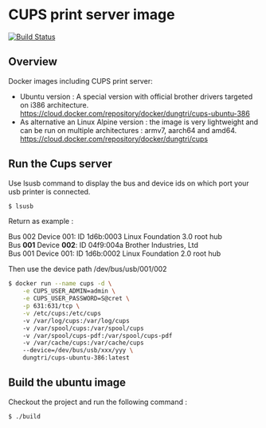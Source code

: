# CUPS print server image
[![Build Status](https://drone.dungtri.be/api/badges/dungtri/cups/status.svg)](https://drone.dungtri.be/dungtri/cups)

## Overview
Docker images including CUPS print server:
- Ubuntu version : A special version with official brother drivers targeted on i386 architecture.
https://cloud.docker.com/repository/docker/dungtri/cups-ubuntu-386
- As alternative an Linux Alpine version : the image is very lightweight and can be run on multiple architectures : armv7, aarch64 and amd64.
https://cloud.docker.com/repository/docker/dungtri/cups


## Run the Cups server
Use lsusb command to display the bus and device ids on which port your usb printer is connected.
```bash
$ lsusb
```

Return as example :<br/>

Bus 002 Device 001: ID 1d6b:0003 Linux Foundation 3.0 root hub<br/>
Bus **001** Device **002**: ID 04f9:004a Brother Industries, Ltd<br/>
Bus 001 Device 001: ID 1d6b:0002 Linux Foundation 2.0 root hub<br/>

Then use the device path /dev/bus/usb/001/002<br/>

```bash
$ docker run --name cups -d \
    -e CUPS_USER_ADMIN=admin \
    -e CUPS_USER_PASSWORD=S@cret \
    -p 631:631/tcp \
    -v /etc/cups:/etc/cups
    -v /var/log/cups:/var/log/cups
    -v /var/spool/cups:/var/spool/cups
    -v /var/spool/cups-pdf:/var/spool/cups-pdf
    -v /var/cache/cups:/var/cache/cups
    --device=/dev/bus/usb/xxx/yyy \
    dungtri/cups-ubuntu-386:latest
```

## Build the ubuntu image

Checkout the project and run the following command :

```bash
$ ./build
```
